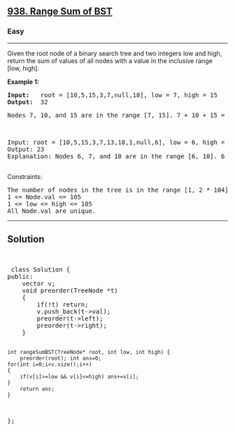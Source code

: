 
<h2><a href="https://leetcode.com/problems/range-sum-of-bst/description/">938. Range Sum of BST</a></h2>
<h3>Easy</h3>
<hr>
<div><p>
Given the root node of a binary search tree and two integers low and high, return the sum of values of all nodes with a value in the inclusive range [low, high].

</p>


<p><strong>Example 1:</strong></p>
<pre><strong>Input:</strong>   root = [10,5,15,3,7,null,18], low = 7, high = 15
<strong>Output:</strong>  32
</pre>
<pre>
Nodes 7, 10, and 15 are in the range [7, 15]. 7 + 10 + 15 = 32.
  </pre>
  
<pre>  
Input: root = [10,5,15,3,7,13,18,1,null,6], low = 6, high = 10
Output: 23
Explanation: Nodes 6, 7, and 10 are in the range [6, 10]. 6 + 7 + 10 = 23.
 </pre>

Constraints:
<pre>
The number of nodes in the tree is in the range [1, 2 * 104].
1 <= Node.val <= 105
1 <= low <= high <= 105
All Node.val are unique.
</pre>
<hr>
 <h2><strong><b>Solution</b></strong></h2>
 <br>
 <pre>
 class Solution {
public:
    vector<int> v;
    void preorder(TreeNode *t)
    {
        if(!t) return;
        v.push_back(t->val);
        preorder(t->left);
        preorder(t->right);
    }
    
    int rangeSumBST(TreeNode* root, int low, int high) {
        preorder(root); int ans=0;
    for(int i=0;i<v.size();i++)
    {
        if(v[i]>=low && v[i]<=high) ans+=v[i];
    }
        return ans;
    }
};
          
 </pre>

